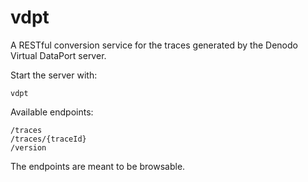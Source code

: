 vdpt
====

A RESTful conversion service for the traces generated by the Denodo Virtual
DataPort server.

Start the server with:

    vdpt

Available endpoints:

    /traces
    /traces/{traceId}
    /version

The endpoints are meant to be browsable. 
